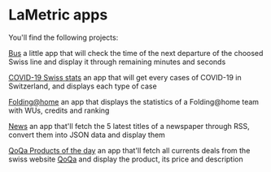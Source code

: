 # LaMetric apps

You'll find the following projects:

[Bus](https://github.com/Liozon/LaMetric/tree/master/Bus) a little app that will check the time of the next departure of the choosed Swiss line and display it through remaining minutes and seconds

[COVID-19 Swiss stats](https://github.com/Liozon/LaMetric/tree/master/COVID-19%20Swiss%20stats) an app that will get every cases of COVID-19 in Switzerland, and displays each type of case

[Folding@home](https://github.com/Liozon/LaMetric/tree/master/Folding%40home) an app that displays the statistics of a Folding@home team with WUs, credits and ranking

[News](https://github.com/Liozon/LaMetric/tree/master/News) an app that'll fetch the 5 latest titles of a newspaper through RSS, convert them into JSON data and display them

[QoQa Products of the day](https://github.com/Liozon/LaMetric/tree/master/QoQa) an app that'll fetch all currents deals from the swiss website [QoQa](www.qoqa.ch) and display the product, its price and description
